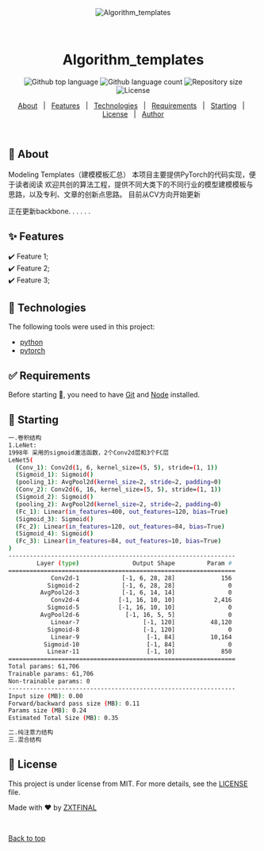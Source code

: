 <div align="center" id="top"> 
  <img src="./.github/app.gif" alt="Algorithm_templates" />

  &#xa0;

  <!-- <a href="https://algorithm_templates.netlify.app">Demo</a> -->
</div>

<h1 align="center">Algorithm_templates</h1>

<p align="center">
  <img alt="Github top language" src="https://img.shields.io/github/languages/top/ZXTFINAL/algorithm_templates?color=56BEB8">

  <img alt="Github language count" src="https://img.shields.io/github/languages/count/ZXTFINAL/algorithm_templates?color=56BEB8">

  <img alt="Repository size" src="https://img.shields.io/github/repo-size/ZXTFINAL/algorithm_templates?color=56BEB8">

  <img alt="License" src="https://img.shields.io/github/license/ZXTFINAL/algorithm_templates?color=56BEB8">

  <!-- <img alt="Github issues" src="https://img.shields.io/github/issues/ZXTFINAL/algorithm_templates?color=56BEB8" /> -->

  <!-- <img alt="Github forks" src="https://img.shields.io/github/forks/ZXTFINAL/algorithm_templates?color=56BEB8" /> -->

  <!-- <img alt="Github stars" src="https://img.shields.io/github/stars/ZXTFINAL/algorithm_templates?color=56BEB8" /> -->
</p>

<!-- Status -->

<!-- <h4 align="center"> 
	🚧  Algorithm_templates 🚀 Under construction...  🚧
</h4> 

<hr> -->

<p align="center">
  <a href="#dart-about">About</a> &#xa0; | &#xa0; 
  <a href="#sparkles-features">Features</a> &#xa0; | &#xa0;
  <a href="#rocket-technologies">Technologies</a> &#xa0; | &#xa0;
  <a href="#white_check_mark-requirements">Requirements</a> &#xa0; | &#xa0;
  <a href="#checkered_flag-starting">Starting</a> &#xa0; | &#xa0;
  <a href="#memo-license">License</a> &#xa0; | &#xa0;
  <a href="https://github.com/ZXTFINAL" target="_blank">Author</a>
</p>

<br>

## :dart: About ##

Modeling Templates（建模模板汇总）
本项目主要提供PyTorch的代码实现，便于读者阅读
欢迎共创的算法工程，提供不同大类下的不同行业的模型建模模板与思路，以及专利、文章的创新点思路。
目前从CV方向开始更新

正在更新backbone. . . . . .


## :sparkles: Features ##

:heavy_check_mark: Feature 1;\
:heavy_check_mark: Feature 2;\
:heavy_check_mark: Feature 3;

## :rocket: Technologies ##

The following tools were used in this project:

- [python](https://www.python.org/)
- [pytorch](https://www.python.org/)

## :white_check_mark: Requirements ##

Before starting :checkered_flag:, you need to have [Git](https://git-scm.com) and [Node](https://nodejs.org/en/) installed.

## :checkered_flag: Starting ##

```bash
一.卷积结构
1.LeNet:
1998年 采用的sigmoid激活函数，2个Conv2d层和3个FC层
LeNet5(
  (Conv_1): Conv2d(1, 6, kernel_size=(5, 5), stride=(1, 1))
  (Sigmoid_1): Sigmoid()
  (pooling_1): AvgPool2d(kernel_size=2, stride=2, padding=0)
  (Conv_2): Conv2d(6, 16, kernel_size=(5, 5), stride=(1, 1))
  (Sigmoid_2): Sigmoid()
  (pooling_2): AvgPool2d(kernel_size=2, stride=2, padding=0)
  (Fc_1): Linear(in_features=400, out_features=120, bias=True)
  (Sigmoid_3): Sigmoid()
  (Fc_2): Linear(in_features=120, out_features=84, bias=True)
  (Sigmoid_4): Sigmoid()
  (Fc_3): Linear(in_features=84, out_features=10, bias=True)
)
----------------------------------------------------------------
        Layer (type)               Output Shape         Param #
================================================================
            Conv2d-1            [-1, 6, 28, 28]             156
           Sigmoid-2            [-1, 6, 28, 28]               0
         AvgPool2d-3            [-1, 6, 14, 14]               0
            Conv2d-4           [-1, 16, 10, 10]           2,416
           Sigmoid-5           [-1, 16, 10, 10]               0
         AvgPool2d-6             [-1, 16, 5, 5]               0
            Linear-7                  [-1, 120]          48,120
           Sigmoid-8                  [-1, 120]               0
            Linear-9                   [-1, 84]          10,164
          Sigmoid-10                   [-1, 84]               0
           Linear-11                   [-1, 10]             850
================================================================
Total params: 61,706
Trainable params: 61,706
Non-trainable params: 0
----------------------------------------------------------------
Input size (MB): 0.00
Forward/backward pass size (MB): 0.11
Params size (MB): 0.24
Estimated Total Size (MB): 0.35

二.纯注意力结构
三.混合结构
```

## :memo: License ##

This project is under license from MIT. For more details, see the [LICENSE](LICENSE.md) file.


Made with :heart: by <a href="https://github.com/ZXTFINAL" target="_blank">ZXTFINAL</a>

&#xa0;

<a href="#top">Back to top</a>
